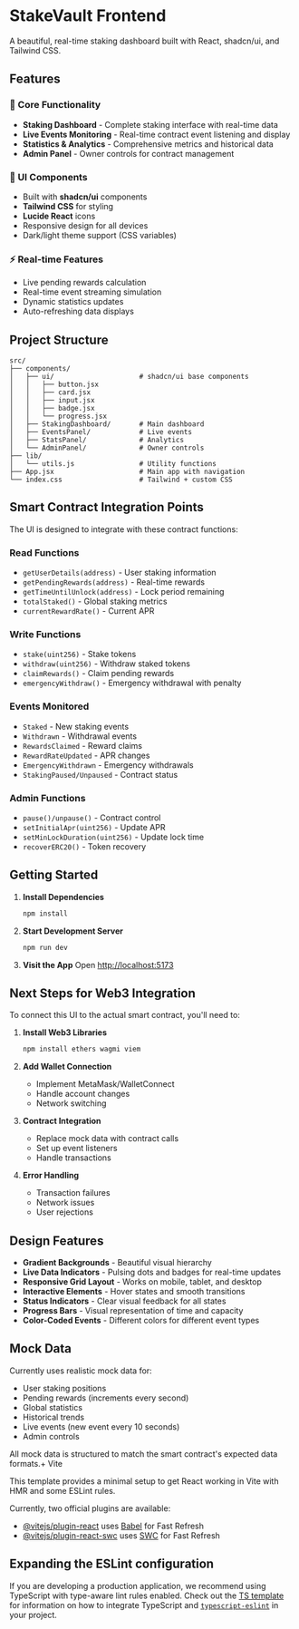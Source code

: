 # StakeVault Frontend

A beautiful, real-time staking dashboard built with React, shadcn/ui, and Tailwind CSS.

## Features

### 🎯 Core Functionality
- **Staking Dashboard** - Complete staking interface with real-time data
- **Live Events Monitoring** - Real-time contract event listening and display
- **Statistics & Analytics** - Comprehensive metrics and historical data
- **Admin Panel** - Owner controls for contract management

### 🎨 UI Components
- Built with **shadcn/ui** components
- **Tailwind CSS** for styling
- **Lucide React** icons
- Responsive design for all devices
- Dark/light theme support (CSS variables)

### ⚡ Real-time Features
- Live pending rewards calculation
- Real-time event streaming simulation
- Dynamic statistics updates
- Auto-refreshing data displays

## Project Structure

```
src/
├── components/
│   ├── ui/                     # shadcn/ui base components
│   │   ├── button.jsx
│   │   ├── card.jsx
│   │   ├── input.jsx
│   │   ├── badge.jsx
│   │   └── progress.jsx
│   ├── StakingDashboard/       # Main dashboard
│   ├── EventsPanel/            # Live events
│   ├── StatsPanel/             # Analytics
│   └── AdminPanel/             # Owner controls
├── lib/
│   └── utils.js                # Utility functions
├── App.jsx                     # Main app with navigation
└── index.css                   # Tailwind + custom CSS
```

## Smart Contract Integration Points

The UI is designed to integrate with these contract functions:

### Read Functions
- `getUserDetails(address)` - User staking information
- `getPendingRewards(address)` - Real-time rewards
- `getTimeUntilUnlock(address)` - Lock period remaining
- `totalStaked()` - Global staking metrics
- `currentRewardRate()` - Current APR

### Write Functions
- `stake(uint256)` - Stake tokens
- `withdraw(uint256)` - Withdraw staked tokens
- `claimRewards()` - Claim pending rewards
- `emergencyWithdraw()` - Emergency withdrawal with penalty

### Events Monitored
- `Staked` - New staking events
- `Withdrawn` - Withdrawal events
- `RewardsClaimed` - Reward claims
- `RewardRateUpdated` - APR changes
- `EmergencyWithdrawn` - Emergency withdrawals
- `StakingPaused/Unpaused` - Contract status

### Admin Functions
- `pause()/unpause()` - Contract control
- `setInitialApr(uint256)` - Update APR
- `setMinLockDuration(uint256)` - Update lock time
- `recoverERC20()` - Token recovery

## Getting Started

1. **Install Dependencies**
   ```bash
   npm install
   ```

2. **Start Development Server**
   ```bash
   npm run dev
   ```

3. **Visit the App**
   Open [http://localhost:5173](http://localhost:5173)

## Next Steps for Web3 Integration

To connect this UI to the actual smart contract, you'll need to:

1. **Install Web3 Libraries**
   ```bash
   npm install ethers wagmi viem
   ```

2. **Add Wallet Connection**
   - Implement MetaMask/WalletConnect
   - Handle account changes
   - Network switching

3. **Contract Integration**
   - Replace mock data with contract calls
   - Set up event listeners
   - Handle transactions

4. **Error Handling**
   - Transaction failures
   - Network issues
   - User rejections

## Design Features

- **Gradient Backgrounds** - Beautiful visual hierarchy
- **Live Data Indicators** - Pulsing dots and badges for real-time updates
- **Responsive Grid Layout** - Works on mobile, tablet, and desktop
- **Interactive Elements** - Hover states and smooth transitions
- **Status Indicators** - Clear visual feedback for all states
- **Progress Bars** - Visual representation of time and capacity
- **Color-Coded Events** - Different colors for different event types

## Mock Data

Currently uses realistic mock data for:
- User staking positions
- Pending rewards (increments every second)
- Global statistics
- Historical trends
- Live events (new event every 10 seconds)
- Admin controls

All mock data is structured to match the smart contract's expected data formats.+ Vite

This template provides a minimal setup to get React working in Vite with HMR and some ESLint rules.

Currently, two official plugins are available:

- [@vitejs/plugin-react](https://github.com/vitejs/vite-plugin-react/blob/main/packages/plugin-react) uses [Babel](https://babeljs.io/) for Fast Refresh
- [@vitejs/plugin-react-swc](https://github.com/vitejs/vite-plugin-react/blob/main/packages/plugin-react-swc) uses [SWC](https://swc.rs/) for Fast Refresh

## Expanding the ESLint configuration

If you are developing a production application, we recommend using TypeScript with type-aware lint rules enabled. Check out the [TS template](https://github.com/vitejs/vite/tree/main/packages/create-vite/template-react-ts) for information on how to integrate TypeScript and [`typescript-eslint`](https://typescript-eslint.io) in your project.
